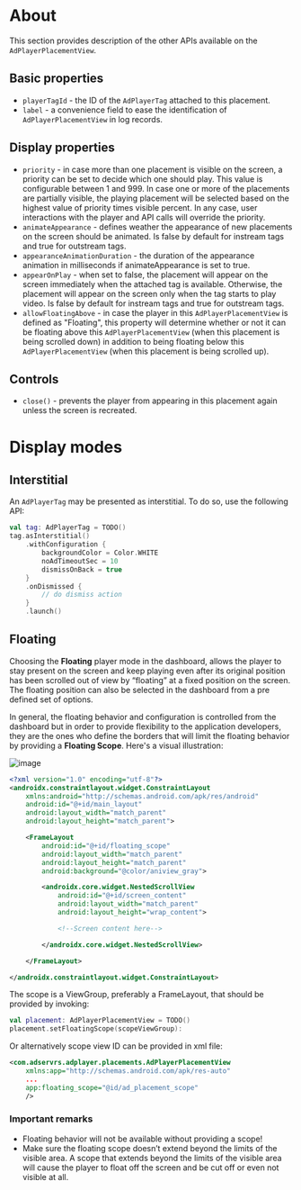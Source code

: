 # About
This section provides description of the other APIs available on the `AdPlayerPlacementView`.

## Basic properties
- `playerTagId` - the ID of the `AdPlayerTag` attached to this placement.
- `label` - a convenience field to ease the identification of `AdPlayerPlacementView` in log records.

## Display properties
- `priority` - in case more than one placement is visible on the screen, a priority can be set to decide which one should play. This value is configurable between 1 and 999. In case one or more of the placements are partially visible, the playing placement will be selected based on the highest value of priority times visible percent. In any case, user interactions with the player and API calls will override the priority.
- `animateAppearance` - defines weather the appearance of new placements on the screen should be animated. Is false by default for instream tags and true for outstream tags.
- `appearanceAnimationDuration` - the duration of the appearance animation in milliseconds if animateAppearance is set to true.
- `appearOnPlay` - when set to false, the placement will appear on the screen immediately when the attached tag is available. Otherwise, the placement will appear on the screen only when the tag starts to play video. Is false by default for instream tags and true for outstream tags.
- `allowFloatingAbove` - in case the player in this `AdPlayerPlacementView` is defined as "Floating", this property will determine whether or not it can be floating above this `AdPlayerPlacementView` (when this placement is being scrolled down) in addition to being floating below this `AdPlayerPlacementView` (when this placement is being scrolled up).

## Controls
- `close()` - prevents the player from appearing in this placement again unless the screen is recreated.

# Display modes

## Interstitial
An `AdPlayerTag` may be presented as interstitial. To do so, use the following API:
```kotlin
val tag: AdPlayerTag = TODO()
tag.asInterstitial()
    .withConfiguration {
        backgroundColor = Color.WHITE
        noAdTimeoutSec = 10
        dismissOnBack = true
    }
    .onDismissed {
        // do dismiss action
    }
    .launch()
```

## Floating
Choosing the **Floating** player mode in the dashboard, allows the player to stay present on the screen and keep playing even after its original position has been scrolled out of view by “floating” at a fixed position on the screen. The floating position can also be selected in the dashboard from a pre defined set of options.

In general, the floating behavior and configuration is controlled from the dashboard but in order to provide flexibility to the application developers, they are the ones who define the borders that will limit the floating behavior by providing a **Floating Scope**. Here's a visual illustration:

![image](https://github.com/Aniview/ad-player-examples-android/assets/1215187/027ff961-6be0-41c8-9ae2-4a7734f2c056)

```xml
<?xml version="1.0" encoding="utf-8"?>
<androidx.constraintlayout.widget.ConstraintLayout
    xmlns:android="http://schemas.android.com/apk/res/android"
    android:id="@+id/main_layout"
    android:layout_width="match_parent"
    android:layout_height="match_parent">

    <FrameLayout
        android:id="@+id/floating_scope"
        android:layout_width="match_parent"
        android:layout_height="match_parent"
        android:background="@color/aniview_gray">

        <androidx.core.widget.NestedScrollView
            android:id="@+id/screen_content"
            android:layout_width="match_parent"
            android:layout_height="wrap_content">

            <!--Screen content here-->

        </androidx.core.widget.NestedScrollView>

    </FrameLayout>

</androidx.constraintlayout.widget.ConstraintLayout>
```

The scope is a ViewGroup, preferably a FrameLayout, that should be provided by invoking:
```kotlin
val placement: AdPlayerPlacementView = TODO()
placement.setFloatingScope(scopeViewGroup):
```

Or alternatively scope view ID can be provided in xml file:
```xml
<com.adservrs.adplayer.placements.AdPlayerPlacementView
    xmlns:app="http://schemas.android.com/apk/res-auto"
    ...
    app:floating_scope="@id/ad_placement_scope"
    />
```

### Important remarks
- Floating behavior will not be available without providing a scope!
- Make sure the floating scope doesn’t extend beyond the limits of the visible area. A scope that extends beyond the limits of the visible area will cause the player to float off the screen and be cut off or even not visible at all.